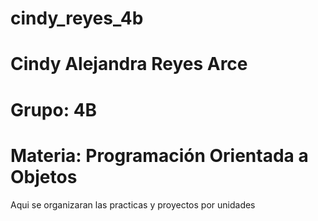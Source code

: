 # cindy_reyes_4b
# Cindy Alejandra Reyes Arce
# Grupo: 4B
# Materia: Programación Orientada a Objetos

Aqui se organizaran las practicas y proyectos por unidades
